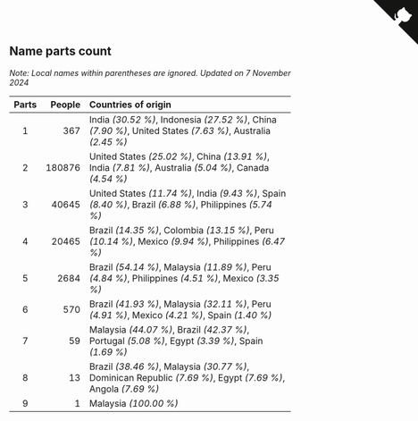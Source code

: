 ## Name parts count

*Note: Local names within parentheses are ignored.*
*Updated on  7 November 2024*

| Parts | People | Countries of origin |
| :--: | ---: | :--- |
| 1 | 367 | India *(30.52 %)*, Indonesia *(27.52 %)*, China *(7.90 %)*, United States *(7.63 %)*, Australia *(2.45 %)* |
| 2 | 180876 | United States *(25.02 %)*, China *(13.91 %)*, India *(7.81 %)*, Australia *(5.04 %)*, Canada *(4.54 %)* |
| 3 | 40645 | United States *(11.74 %)*, India *(9.43 %)*, Spain *(8.40 %)*, Brazil *(6.88 %)*, Philippines *(5.74 %)* |
| 4 | 20465 | Brazil *(14.35 %)*, Colombia *(13.15 %)*, Peru *(10.14 %)*, Mexico *(9.94 %)*, Philippines *(6.47 %)* |
| 5 | 2684 | Brazil *(54.14 %)*, Malaysia *(11.89 %)*, Peru *(4.84 %)*, Philippines *(4.51 %)*, Mexico *(3.35 %)* |
| 6 | 570 | Brazil *(41.93 %)*, Malaysia *(32.11 %)*, Peru *(4.91 %)*, Mexico *(4.21 %)*, Spain *(1.40 %)* |
| 7 | 59 | Malaysia *(44.07 %)*, Brazil *(42.37 %)*, Portugal *(5.08 %)*, Egypt *(3.39 %)*, Spain *(1.69 %)* |
| 8 | 13 | Brazil *(38.46 %)*, Malaysia *(30.77 %)*, Dominican Republic *(7.69 %)*, Egypt *(7.69 %)*, Angola *(7.69 %)* |
| 9 | 1 | Malaysia *(100.00 %)* |


<a href="https://github.com/JustinTimeCuber/wca_statistics" class="github-corner" aria-label="View source on Github"><svg width="80" height="80" viewBox="0 0 250 250" style="fill:#151513; color:#fff; position: absolute; top: 0; border: 0; right: 0;" aria-hidden="true"><path d="M0,0 L115,115 L130,115 L142,142 L250,250 L250,0 Z"></path><path d="M128.3,109.0 C113.8,99.7 119.0,89.6 119.0,89.6 C122.0,82.7 120.5,78.6 120.5,78.6 C119.2,72.0 123.4,76.3 123.4,76.3 C127.3,80.9 125.5,87.3 125.5,87.3 C122.9,97.6 130.6,101.9 134.4,103.2" fill="currentColor" style="transform-origin: 130px 106px;" class="octo-arm"></path><path d="M115.0,115.0 C114.9,115.1 118.7,116.5 119.8,115.4 L133.7,101.6 C136.9,99.2 139.9,98.4 142.2,98.6 C133.8,88.0 127.5,74.4 143.8,58.0 C148.5,53.4 154.0,51.2 159.7,51.0 C160.3,49.4 163.2,43.6 171.4,40.1 C171.4,40.1 176.1,42.5 178.8,56.2 C183.1,58.6 187.2,61.8 190.9,65.4 C194.5,69.0 197.7,73.2 200.1,77.6 C213.8,80.2 216.3,84.9 216.3,84.9 C212.7,93.1 206.9,96.0 205.4,96.6 C205.1,102.4 203.0,107.8 198.3,112.5 C181.9,128.9 168.3,122.5 157.7,114.1 C157.9,116.9 156.7,120.9 152.7,124.9 L141.0,136.5 C139.8,137.7 141.6,141.9 141.8,141.8 Z" fill="currentColor" class="octo-body"></path></svg></a><style>.github-corner:hover .octo-arm{animation:octocat-wave 560ms ease-in-out}@keyframes octocat-wave{0%,100%{transform:rotate(0)}20%,60%{transform:rotate(-25deg)}40%,80%{transform:rotate(10deg)}}@media (max-width:500px){.github-corner:hover .octo-arm{animation:none}.github-corner .octo-arm{animation:octocat-wave 560ms ease-in-out}}</style>
